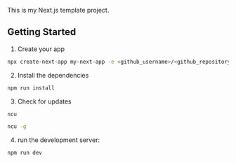 This is my Next.js template project.

## Getting Started

1. Create your app
```bash
npx create-next-app my-next-app -e <github_username>/<github_repository>
```

2. Install the dependencies
```bash
npm run install
```

3. Check for updates
```bash
ncu
```
```bash
ncu -g
```

4. run the development server:
```bash
npm run dev
```


